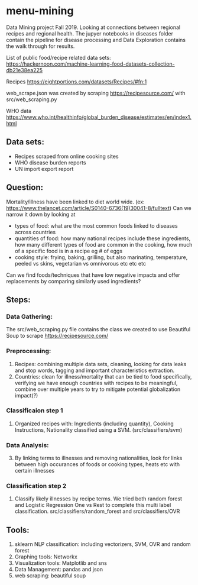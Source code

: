 # menu-mining
Data Mining project Fall 2019. Looking at connections between regional recipes and regional health. The jupyer notebooks in diseases folder contain the pipeline for disease processing and Data Exploration contains the walk through for results.

List of public food/recipe related data sets: https://hackernoon.com/machine-learning-food-datasets-collection-db21e38ea225

Recipes https://eightportions.com/datasets/Recipes/#fn:1

web_scrape.json was created by scraping https://recipesource.com/ with src/web_scraping.py

WHO data https://www.who.int/healthinfo/global_burden_disease/estimates/en/index1.html

## Data sets: 
  - Recipes scraped from online cooking sites
  - WHO disease burden reports
  - UN import export report
  
## Question:
Mortality/illness have been linked to diet world wide. (ex: https://www.thelancet.com/article/S0140-6736(19)30041-8/fulltext) Can we narrow it down by looking at 
  - types of food: what are the most common foods linked to diseases across countries
  - quantities of food: how many national recipes include these ingredients, how many different types of food are common in the cooking, how much of a specific food is in a recipe eg # of eggs
  - cooking style: frying, baking, grilling, but also marinating, temperature, peeled vs skins, vegetarian vs omnivorous etc etc etc 

Can we find foods/techniques that have low negative impacts and offer replacements by comparing similarly used ingredients?

## Steps:

  ### Data Gathering:
  The src/web_scraping.py file contains the class we created to use Beautiful Soup to scrape https://recipesource.com/

  ### Preprocessing:
  
  1) Recipes: combining multiple data sets, cleaning, looking for data leaks and stop words, tagging and important characteristics extraction.
  2) Countries: clean for illness/mortality that can be tied to food specifically, verifying we have enough countries with recipes to be meaningful, combine over multiple years to try to mitigate potential globalization impact(?)
    
  ### Classificaion step 1
   1) Organized recipes with: Ingredients (including quantity), Cooking Instructions, Nationality classified using a SVM. (src/classifiers/svm)
   
  ### Data Analysis:
   3) By linking terms to illnesses and removing nationalities, look for links between high occurances of foods or cooking types, heats etc with certain illnesses
   
  ### Classification step 2
   1) Classify likely illnesses by recipe terms. We tried both random forest and Logistic Regression One vs Rest to complete this multi label classification. src/classifiers/random_forest and src/classifiers/OVR 
  
   
   
## Tools:
  1) sklearn NLP classification: including vectorizers, SVM, OVR and random forest
  2) Graphing tools: Networkx
  3) Visualization tools: Matplotlib and sns
  4) Data Management: pandas and json
  5) web scraping: beautiful soup
  
